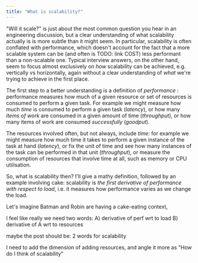 ```yaml
---
title: "What is scalability?"
---
```


"Will it scale?" is just about the most common question you hear in an
engineering discussion, but a clear understanding of what scalability
actually is is more subtle than it might seem. In particular,
scalability is often conflated with performance, which doesn't account
for the fact that a more scalable system can be (and often is TODO: link COST)
less performant than a non-scalable one. Typical interview answers, on
the other hand, seem to focus almost exclusively on _how_ scalability
can be achieved, e.g. vertically vs horizontally, again without a
clear understanding of _what_ we're trying to achieve in the first
place.

The first step to a better understanding is a definition of
_performance_ : performance measures how much of a given resource or
set of resources is consumed to perform a given task. 
For example we might measure how much _time_ is consumed to perform a
given task (_latency_), or how many _items of work_ are consumed in a
given amount of time (_throughput_), or how many items of work are
consumed _successfully_ (_goodput_).

The resources
involved often, but not always, include _time_: for example we might
measure how much time it takes to perform a given instance of the task
at hand (_latency_), or fix the unit of time and see how many
instances of the task can be performed in that unit (_throughput_), or
measure the consumption of resources that  involve time at all,
such as memory or CPU utilisation.

So, what is scalability then? I'll give a mathy definition, followed
by an example involving cake: scalability is _the first derivative of
performance with respect to load_, i.e. it measures how performance
varies as we change the load.

Let's imagine Batman and Robin are having a cake-eating context, 

I feel like really we need two words: 
A) derivative of perf wrt to load
B) derivative of A wrt to resources

maybe the post should be: 2 words for scalability

I need to add the dimension of adding resources, and angle it more as
"How do I think of scalability"
